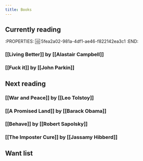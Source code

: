 ```yaml
---
title: Books
---
```


## Currently reading
:PROPERTIES:
:id: 5fea2a02-981a-4df1-ae46-f822142ea3c1
:END:
### [[Living Better]] by [[Alastair Campbell]]
### [[Fuck it]] by [[John Parkin]]
## Next reading
### [[War and Peace]] by [[Leo Tolstoy]]
### [[A Promised Land]] by [[Barack Obama]]
### [[Behave]] by [[Robert Sapolsky]]
### [[The Imposter Cure]] by [[Jassamy Hibberd]]
## Want list
